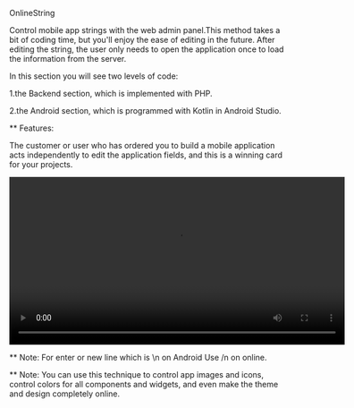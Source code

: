 OnlineString

Control mobile app strings with the web admin panel.This method takes a bit of coding time, but you'll enjoy the ease of editing in the future.
After editing the string, the user only needs to open the application once to load the information from the server.

In this section you will see two levels of code: 

1.the Backend section, which is implemented with PHP.

2.the Android section, which is programmed with Kotlin in Android Studio.

** Features:

The customer or user who has ordered you to build a mobile application acts independently to edit the application fields, and this is a winning card for your projects.

<video src="https://github.com/akramBagha/OnlineString/raw/refs/heads/main/tutorial_3.mp4" controls width="600"></video>


** Note: For enter or new line which is \n on Android Use /n on online.

** Note: You can use this technique to control app images and icons, control colors for all components and widgets, and even make the theme and design completely online.

